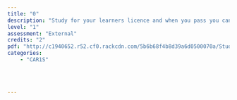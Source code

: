 ```yaml
---
title: "0"
description: "Study for your learners licence and when you pass you can apply for the credits"
level: "1"
assessment: "External"
credits: "2"
pdf: "http://c1940652.r52.cf0.rackcdn.com/5b6b68f4b8d39a6d0500070a/Study-for-your-learners-licence-and-when-you-pass-you-can-apply-for-the-credits.pdf"
categories:
    - "CAR1S"
    
    
    
    
---
```

